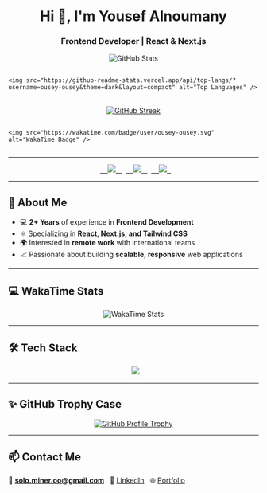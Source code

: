<h1 align="center">Hi 👋, I'm Yousef Alnoumany</h1>
<h3 align="center">Frontend Developer | React & Next.js </h3>

<p align="center">
  <div style="display: flex; justify-content: center; gap: 15px; flex-wrap: wrap;">
    <img src="https://github-readme-stats.vercel.app/api?username=ousey-ousey&show_icons=true&theme=dark" alt="GitHub Stats" />
    
    <img src="https://github-readme-stats.vercel.app/api/top-langs/?username=ousey-ousey&theme=dark&layout=compact" alt="Top Languages" />
  </div>
  
  <br>

  <div style="display: flex; justify-content: center; gap: 15px; flex-wrap: wrap;">
    <a href="https://git.io/streak-stats">
      <img src="https://streak-stats.demolab.com?user=ousey-ousey&theme=dark&hide_total_contributions=true&hide_current_streak=true&hide_longest_streak=true" alt="GitHub Streak" />
    </a>

    <img src="https://wakatime.com/badge/user/ousey-ousey.svg" alt="WakaTime Badge" />
  </div>
</p>

---

<p align="center">
  <a href="https://yalnoumany.vercel.app" target="_blank">
    <img src="https://img.shields.io/badge/Portfolio-Visit%20Now-48A0E4?style=for-the-badge&logo=vercel" />
  </a>
  <a href="https://linkedin.com/in/yousef-alnoumany" target="_blank">
    <img src="https://img.shields.io/badge/LinkedIn-Profile-0A66C2?style=for-the-badge&logo=linkedin" />
  </a>
  <a href="mailto:solo.miner.oo@gmail.com">
    <img src="https://img.shields.io/badge/Email-Contact%20Me-EA4335?style=for-the-badge&logo=gmail" />
  </a>
</p>

---

## 🚀 About Me  
- 💻 **2+ Years** of experience in **Frontend Development**  
- ⚛ Specializing in **React, Next.js, and Tailwind CSS**  
- 🌍 Interested in **remote work** with international teams  
- 📈 Passionate about building **scalable, responsive** web applications  

---

## 💻 WakaTime Stats
<p align="center">
  <img src="https://github-readme-stats.vercel.app/api/wakatime?username=ousey-ousey&layout=compact&theme=dark&langs_count=10&hide_progress=true" alt="WakaTime Stats" />
</p>

---

## 🛠 Tech Stack  
<p align="center">
  <img src="https://skillicons.dev/icons?i=html,css,js,ts,react,nextjs,materialui,tailwind,git,github,vscode" />
</p>

---

## ✨ GitHub Trophy Case
<p align="center">
  <a href="https://github.com/ryo-ma/github-profile-trophy">
    <img src="https://github-profile-trophy.vercel.app/?username=ousey-ousey&theme=dracula" alt="GitHub Profile Trophy" />
  </a>
</p>

---

## 📫 Contact Me  
📧 **solo.miner.oo@gmail.com**  
🔗 [LinkedIn](https://linkedin.com/in/yousef-alnoumany)  
🌐 [Portfolio](https://yalnoumany.vercel.app)
